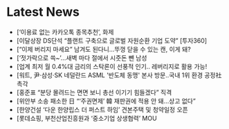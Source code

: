# Latest News
-  [‘이용료 없는 카카오톡 종목추천’, 화제
-  [이달상장 DS단석 “플랜트 구축으로 글로벌 자원순환 기업 도약” [투자360]
-  [“이제 버리지 마세요” 남겨도 된다니…뚜껑 닫을 수 있는 캔, 이게 돼?
-  [‘젓가락으로 쓱~’…새벽 마다 절에서 시줏돈 뺀 남성
-  [업계 최저 월 0.4%대 금리의 스탁론이 선풍적 인기.. 레버리지로 활용 가능!
-  [워트, 尹·삼성·SK 네덜란드 ASML '반도체 동맹' 본사 방문..국내 1위 환경 공정社 촉각
-  [홍준표 “분당 몰려드는 면면 보니 총선 이기기 힘들겠다” 직격
-  [위안부 소송 패소한 日 “‘주권면제’ 韓 재판권에 적용 안 돼…상고 없다”
-  [한양건설 ‘다운 한양립스 더 퍼스트 하임’ 견본주택 및 청약일정 오픈
-  [롯데쇼핑, 부천산업진흥원과 ‘중소기업 상생협력’ MOU
